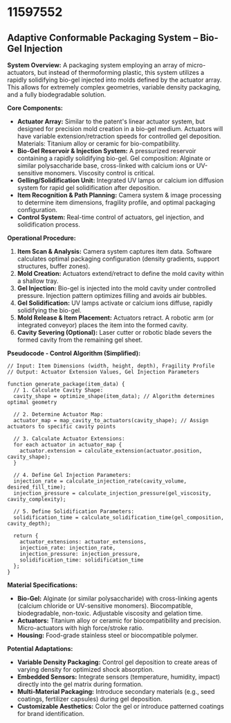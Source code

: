 # 11597552

## Adaptive Conformable Packaging System – Bio-Gel Injection

**System Overview:** A packaging system employing an array of micro-actuators, but instead of thermoforming plastic, this system utilizes a rapidly solidifying bio-gel injected into molds defined by the actuator array. This allows for extremely complex geometries, variable density packaging, and a fully biodegradable solution.

**Core Components:**

*   **Actuator Array:**  Similar to the patent's linear actuator system, but designed for precision mold creation in a bio-gel medium. Actuators will have variable extension/retraction speeds for controlled gel deposition.  Materials: Titanium alloy or ceramic for bio-compatibility.
*   **Bio-Gel Reservoir & Injection System:**  A pressurized reservoir containing a rapidly solidifying bio-gel.  Gel composition: Alginate or similar polysaccharide base, cross-linked with calcium ions or UV-sensitive monomers. Viscosity control is critical.
*   **Gelling/Solidification Unit:**  Integrated UV lamps or calcium ion diffusion system for rapid gel solidification after deposition.
*   **Item Recognition & Path Planning:** Camera system & image processing to determine item dimensions, fragility profile, and optimal packaging configuration.
*   **Control System:** Real-time control of actuators, gel injection, and solidification process.

**Operational Procedure:**

1.  **Item Scan & Analysis:** Camera system captures item data. Software calculates optimal packaging configuration (density gradients, support structures, buffer zones).
2.  **Mold Creation:**  Actuators extend/retract to define the mold cavity within a shallow tray.
3.  **Gel Injection:** Bio-gel is injected into the mold cavity under controlled pressure. Injection pattern optimizes filling and avoids air bubbles.
4.  **Gel Solidification:** UV lamps activate or calcium ions diffuse, rapidly solidifying the bio-gel.
5.  **Mold Release & Item Placement:** Actuators retract.  A robotic arm (or integrated conveyor) places the item into the formed cavity.
6.  **Cavity Severing (Optional):** Laser cutter or robotic blade severs the formed cavity from the remaining gel sheet.

**Pseudocode - Control Algorithm (Simplified):**

```
// Input: Item Dimensions (width, height, depth), Fragility Profile
// Output: Actuator Extension Values, Gel Injection Parameters

function generate_package(item_data) {
  // 1. Calculate Cavity Shape:
  cavity_shape = optimize_shape(item_data); // Algorithm determines optimal geometry

  // 2. Determine Actuator Map:
  actuator_map = map_cavity_to_actuators(cavity_shape); // Assign actuators to specific cavity points

  // 3. Calculate Actuator Extensions:
  for each actuator in actuator_map {
    actuator.extension = calculate_extension(actuator.position, cavity_shape);
  }

  // 4. Define Gel Injection Parameters:
  injection_rate = calculate_injection_rate(cavity_volume, desired_fill_time);
  injection_pressure = calculate_injection_pressure(gel_viscosity, cavity_complexity);

  // 5. Define Solidification Parameters:
  solidification_time = calculate_solidification_time(gel_composition, cavity_depth);

  return {
    actuator_extensions: actuator_extensions,
    injection_rate: injection_rate,
    injection_pressure: injection_pressure,
    solidification_time: solidification_time
  };
}
```

**Material Specifications:**

*   **Bio-Gel:**  Alginate (or similar polysaccharide) with cross-linking agents (calcium chloride or UV-sensitive monomers).  Biocompatible, biodegradable, non-toxic.  Adjustable viscosity and gelation time.
*   **Actuators:**  Titanium alloy or ceramic for biocompatibility and precision.  Micro-actuators with high force/stroke ratio.
*   **Housing:**  Food-grade stainless steel or biocompatible polymer.

**Potential Adaptations:**

*   **Variable Density Packaging:**  Control gel deposition to create areas of varying density for optimized shock absorption.
*   **Embedded Sensors:** Integrate sensors (temperature, humidity, impact) directly into the gel matrix during formation.
*   **Multi-Material Packaging:** Introduce secondary materials (e.g., seed coatings, fertilizer capsules) during gel deposition.
*   **Customizable Aesthetics:**  Color the gel or introduce patterned coatings for brand identification.